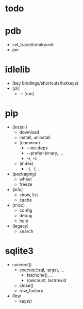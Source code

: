 # todo
# pdb
- set_trace/breakpoint
- pm
# idlelib
- (key bindings/shortcuts/hotkeys)
- (cli)
  - -r (run)
# pip
- (install)
  - download
  - install, uninstall
  - (common)
    - --no-deps
    - --prefer-binary, ...
    - -r, -c
  - (index)
    - -i, -f, ...
- (packaging)
  - wheel
  - freeze
- (info)
  - show, list
  - cache
- (misc)
  - config
  - debug
  - help
- (legacy)
  - search
# sqlite3
- connect()
  - execute(:sql, :args), ...
    - fetchone(), ...
    - rowcount, lastrowid
  - close()
  - row_factory
- Row
  - keys()
